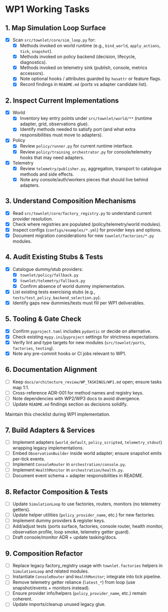 # WP1 Working Tasks

## 1. Map Simulation Loop Surface
- [x] Scan `src/townlet/core/sim_loop.py` for:
  - [x] Methods invoked on world runtime (e.g., `bind_world`, `apply_actions`, `tick`, `snapshot`).
  - [x] Methods invoked on policy backend (decision, lifecycle, diagnostics).
  - [x] Methods invoked on telemetry sink (publish, console, metrics accessors).
  - [x] Note optional hooks / attributes guarded by `hasattr` or feature flags.
  - [x] Record findings in `README.md` (ports vs adapter candidate list).

## 2. Inspect Current Implementations
- [x] World
  - [x] Inventory key entry points under `src/townlet/world/**` (runtime adapter, grid, observations glue).
  - [x] Identify methods needed to satisfy port (and what extra responsibilities must move to adapters).
- [x] Policy
  - [x] Review `policy/runner.py` for current runtime interface.
  - [x] Review `policy/training_orchestrator.py` for console/telemetry hooks that may need adapters.
- [x] Telemetry
  - [x] Review `telemetry/publisher.py`, aggregation, transport to catalogue methods and side effects.
  - [x] Note any console/auth/workers pieces that should live behind adapters.

## 3. Understand Composition Mechanisms
- [x] Read `src/townlet/core/factory_registry.py` to understand current provider resolution.
- [x] Check where registries are populated (policy/telemetry/world modules).
- [x] Inspect configs (`configs/examples/*.yml`) for provider keys and options.
- [x] Document migration considerations for new `townlet/factories/*.py` modules.

## 4. Audit Existing Stubs & Tests
- [x] Catalogue dummy/stub providers:
  - [x] `townlet/policy/fallback.py`
  - [x] `townlet/telemetry/fallback.py`
  - [x] Confirm absence of world dummy implementation.
- [x] List existing tests exercising stubs (e.g., `tests/test_policy_backend_selection.py`).
- [x] Identify gaps new dummies/tests must fill per WP1 deliverables.

## 5. Tooling & Gate Check
- [x] Confirm `pyproject.toml` includes `pydantic` or decide on alternative.
- [x] Check existing `mypy.ini`/`pyproject` settings for strictness expectations.
- [x] Verify lint and type targets for new modules (`src/townlet/ports`, `factories`, `testing`).
- [x] Note any pre-commit hooks or CI jobs relevant to WP1.

## 6. Documentation Alignment
- [ ] Keep `docs/architecture_review/WP_TASKINGS/WP1.md` open; ensure tasks map 1:1.
- [ ] Cross-reference ADR-001 for method names and registry keys.
- [ ] Note dependencies with WP2/WP3 docs to avoid divergence.
- [ ] Update `README.md` findings section as decisions solidify.

Maintain this checklist during WP1 implementation.

## 7. Build Adapters & Services
- [ ] Implement adapters (`world_default`, `policy_scripted`, `telemetry_stdout`) wrapping legacy implementations.
- [ ] Embed `ObservationBuilder` inside world adapter; ensure snapshot emits per-tick events.
- [ ] Implement `ConsoleRouter` in `orchestration/console.py`.
- [ ] Implement `HealthMonitor` in `orchestration/health.py`.
- [ ] Document event schema + adapter responsibilities in README.

## 8. Refactor Composition & Tests
- [ ] Update `SimulationLoop` to use factories, routers, monitors (no telemetry getters).
- [ ] Update helper utilities (`policy_provider_name`, etc.) for new factories.
- [ ] Implement dummy providers & register keys.
- [ ] Add/adjust tests (ports surface, factories, console router, health monitor, observation profile, loop smoke, telemetry getter guard).
- [ ] Draft console/monitor ADR + update tasking/docs.

## 9. Composition Refactor
- [ ] Replace legacy factory_registry usage with `townlet.factories` helpers in `SimulationLoop` and related modules.
- [ ] Instantiate `ConsoleRouter` and `HealthMonitor`; integrate into tick pipeline.
- [ ] Remove telemetry getter reliance (`latest_*`) from loop (use snapshot/events + monitors instead).
- [ ] Ensure provider info/helpers (`policy_provider_name`, etc.) remain coherent.
- [ ] Update imports/cleanup unused legacy glue.
